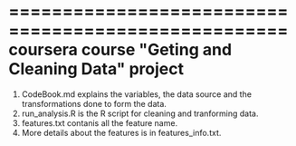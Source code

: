 ====================================================
coursera course "Geting and Cleaning Data" project
====================================================

1. CodeBook.md explains the variables, the data source and the transformations done to form the data.
2. run_analysis.R is the R script for cleaning and tranforming data.
3. features.txt contanis all the feature name.
4. More details about the features is in features_info.txt. 

